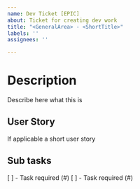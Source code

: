 ```yaml
---
name: Dev Ticket [EPIC]
about: Ticket for creating dev work
title: "<GeneralArea> - <ShortTitle>"
labels: ''
assignees: ''

---
```


# **Description**

Describe here what this is

## User Story

If applicable a short user story 

## Sub tasks

[ ] - Task required (#<issueNumber>)
[ ] - Task required (#<issueNumber>)
